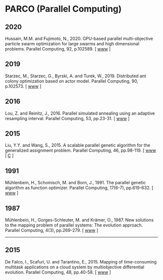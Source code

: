 # PARCO (Parallel Computing)

## 2020

Hussain, M.M. and Fujimoto, N., 2020. GPU-based parallel multi-objective particle swarm optimization for large swarms and high dimensional problems. Parallel Computing, 92, p.102589. [ [www](https://www.sciencedirect.com/science/article/abs/pii/S0167819119301802) ]

## 2019

Starzec, M., Starzec, G., Byrski, A. and Turek, W., 2019. Distributed ant colony optimization based on actor model. Parallel Computing, 90, p.102573. [ [www](https://www.sciencedirect.com/science/article/abs/pii/S0167819119301644) ]

## 2016

Lou, Z. and Reinitz, J., 2016. Parallel simulated annealing using an adaptive resampling interval. Parallel Computing, 53, pp.23-31. [ [www](https://www.sciencedirect.com/science/article/abs/pii/S0167819116000430) ]

## 2015

Liu, Y.Y. and Wang, S., 2015. A scalable parallel genetic algorithm for the generalized assignment problem. Parallel Computing, 46, pp.98-119. [ [www](https://www.sciencedirect.com/science/article/abs/pii/S0167819114000519) | [C](https://github.com/cybergis/cybergis-toolkit/tree/master/pgap) ]

## 1991

Mühlenbein, H., Schomisch, M. and Born, J., 1991. The parallel genetic algorithm as function optimizer. Parallel Computing, 17(6-7), pp.619-632. [ [www](https://www.sciencedirect.com/science/article/abs/pii/S0167819105800523) ]

## 1987

Mühlenbein, H., Gorges-Schleuter, M. and Krämer, O., 1987. New solutions to the mapping problem of parallel systems: The evolution approach. Parallel Computing, 4(3), pp.269-279. [ [www](https://www.sciencedirect.com/science/article/abs/pii/0167819187900263) ]

-------

## 2015

De Falco, I., Scafuri, U. and Tarantino, E., 2015. Mapping of time-consuming multitask applications on a cloud system by multiobjective differential evolution. Parallel Computing, 48, pp.40-58. [ [www](https://www.sciencedirect.com/science/article/abs/pii/S0167819115000629) ]

